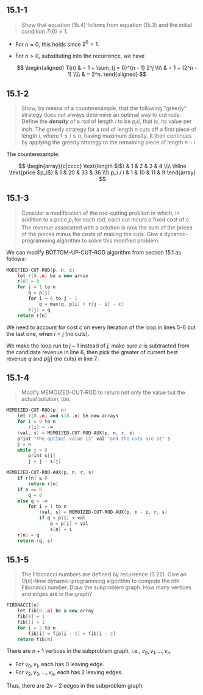 ## 15.1-1

> Show that equation $\text{(15.4)}$ follows from equation $\text{(15.3)}$ and the initial condition $T(0) = 1$.

- For $n = 0$, this holds since $2^0 = 1$.
- For $n > 0$, substituting into the recurrence, we have

    $$
    \begin{aligned}
    T(n) & = 1 + \sum_{j = 0}^{n - 1} 2^j \\\\
         & = 1 + (2^n - 1) \\\\
         & = 2^n.
    \end{aligned}
    $$

## 15.1-2

> Show, by means of a counterexample, that the following "greedy" strategy does not always determine an optimal way to cut rods. Define the **_density_** of a rod of length $i$ to be $p_i / i$, that is, its value per inch. The greedy strategy for a rod of length $n$ cuts off a first piece of length $i$, where $1 \le i \le n$, having maximum density. It then continues by applying the greedy strategy to the remaining piece of length $n - i$.

The counterexample:

$$
\begin{array}{c|cccc}
\text{length $i$}  &  1 &  2 &  3 &  4 \\\\
\hline
\text{price $p_i$} &  1 & 20 & 33 & 36 \\\\
p_i / i            &  1 & 10 & 11 &  9
\end{array}
$$

## 15.1-3

> Consider a modification of the rod-cutting problem in which, in addition to a price $p_i$ for each rod, each cut incurs a fixed cost of $c$. The revenue associated with a solution is now the sum of the prices of the pieces minus the costs of making the cuts. Give a dynamic-programming algorithm to solve this modified problem.

We can modify $\text{BOTTOM-UP-CUT-ROD}$ algorithm from section 15.1 as follows:

```cpp
MODIFIED-CUT-ROD(p, n, c)
    let r[0..n] be a new array
    r[0] = 0
    for j = 1 to n
        q = p[j]
        for i = 0 to j - 1
            q = max(q, p[i] + r[j - i] - c)
        r[j] = q
    return r[n]
```

We need to account for cost $c$ on every iteration of the loop in lines 5-6 but the last one, when $i = j$ (no cuts).

We make the loop run to $j - 1$ instead of $j$, make sure $c$ is subtracted from the candidate revenue in line 6, then pick the greater of current best revenue $q$ and $p[j]$ (no cuts) in line 7.

## 15.1-4

> Modify $\text{MEMOIZED-CUT-ROD}$ to return not only the value but the actual solution, too.

```cpp
MEMOIZED-CUT-ROD(p, n)
    let r[0..n] and s[0..n] be new arrays
    for i = 0 to n
        r[i] = -∞
    (val, s) = MEMOIZED-CUT-ROD-AUX(p, n, r, s)
    print "The optimal value is" val "and the cuts are at" s
    j = n
    while j > 0
        print s[j]
        j = j - s[j]
```

```cpp
MEMOIZED-CUT-ROD-AUX(p, n, r, s)
    if r[n] ≥ 0
        return r[n]
    if n == 0
        q = 0
    else q = -∞
        for i = 1 to n
            (val, s) = MEMOIZED-CUT-ROD-AUX(p, n - i, r, s)
            if q < p[i] + val
                q = p[i] + val
                s[n] = i
    r[n] = q
    return (q, s)
```

## 15.1-5

> The Fibonacci numbers are defined by recurrence $\text{(3.22)}$. Give an $O(n)$-time dynamic-programming algorithm to compute the nth Fibonacci number. Draw the subproblem graph. How many vertices and edges are in the graph?

```cpp
FIBONACCI(n)
    let fib[0..n] be a new array
    fib[0] = 1
    fib[1] = 1
    for i = 2 to n
        fib[i] = fib[i - 1] + fib[i - 2]
    return fib[n]
```

There are $n + 1$ vertices in the subproblem graph, i.e., $v_0, v_1, \dots, v_n$.

- For $v_0, v_1$, each has $0$ leaving edge.
- For $v_2, v_3, \dots, v_n$, each has $2$ leaving edges.

Thus, there are $2n - 2$ edges in the subproblem graph.
